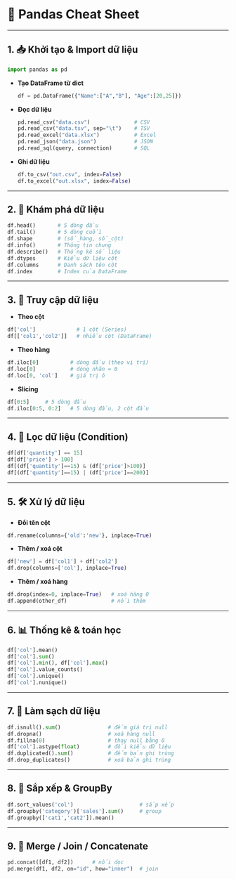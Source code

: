 # 🐼 Pandas Cheat Sheet

---

## 1. 📥 Khởi tạo & Import dữ liệu

```python
import pandas as pd
```

* **Tạo DataFrame từ dict**

  ```python
  df = pd.DataFrame({"Name":["A","B"], "Age":[20,25]})
  ```
* **Đọc dữ liệu**

  ```python
  pd.read_csv("data.csv")              # CSV
  pd.read_csv("data.tsv", sep="\t")    # TSV
  pd.read_excel("data.xlsx")           # Excel
  pd.read_json("data.json")            # JSON
  pd.read_sql(query, connection)       # SQL
  ```
* **Ghi dữ liệu**

  ```python
  df.to_csv("out.csv", index=False)
  df.to_excel("out.xlsx", index=False)
  ```

---

## 2. 🔎 Khám phá dữ liệu

```python
df.head()       # 5 dòng đầu
df.tail()       # 5 dòng cuối
df.shape        # (số_hàng, số_cột)
df.info()       # Thông tin chung
df.describe()   # Thống kê số liệu
df.dtypes       # Kiểu dữ liệu cột
df.columns      # Danh sách tên cột
df.index        # Index của DataFrame
```

---

## 3. 🎯 Truy cập dữ liệu

* **Theo cột**

```python
df['col']             # 1 cột (Series)
df[['col1','col2']]   # nhiều cột (DataFrame)
```

* **Theo hàng**

```python
df.iloc[0]          # dòng đầu (theo vị trí)
df.loc[0]           # dòng nhãn = 0
df.loc[0, 'col']    # giá trị ô
```

* **Slicing**

```python
df[0:5]     # 5 dòng đầu
df.iloc[0:5, 0:2]   # 5 dòng đầu, 2 cột đầu
```

---

## 4. 🧮 Lọc dữ liệu (Condition)

```python
df[df['quantity'] == 15]
df[df['price'] > 100]
df[(df['quantity']==15) & (df['price']>100)]
df[(df['quantity']==15) | (df['price']==200)]
```

---

## 5. 🛠️ Xử lý dữ liệu

* **Đổi tên cột**

```python
df.rename(columns={'old':'new'}, inplace=True)
```

* **Thêm / xoá cột**

```python
df['new'] = df['col1'] + df['col2']
df.drop(columns=['col'], inplace=True)
```

* **Thêm / xoá hàng**

```python
df.drop(index=0, inplace=True)   # xoá hàng 0
df.append(other_df)              # nối thêm
```

---

## 6. 📊 Thống kê & toán học

```python
df['col'].mean()
df['col'].sum()
df['col'].min(), df['col'].max()
df['col'].value_counts()
df['col'].unique()
df['col'].nunique()
```

---

## 7. 🧹 Làm sạch dữ liệu

```python
df.isnull().sum()               # đếm giá trị null
df.dropna()                     # xoá hàng null
df.fillna(0)                    # thay null bằng 0
df['col'].astype(float)         # đổi kiểu dữ liệu
df.duplicated().sum()           # đếm bản ghi trùng
df.drop_duplicates()            # xoá bản ghi trùng
```

---

## 8. 🧾 Sắp xếp & GroupBy

```python
df.sort_values('col')                     # sắp xếp
df.groupby('category')['sales'].sum()     # group
df.groupby(['cat1','cat2']).mean()
```

---

## 9. 🔄 Merge / Join / Concatenate

```python
pd.concat([df1, df2])      # nối dọc
pd.merge(df1, df2, on="id", how="inner")  # join
```
